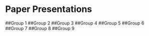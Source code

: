 # Paper Presentations

##Group 1
##Group 2
##Group 3
##Group 4
##Group 5
##Group 6
##Group 7
##Group 8
##Group 9
